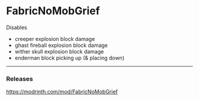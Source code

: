 # FabricNoMobGrief
Disables 
* creeper explosion block damage
* ghast fireball explosion block damage
* wither skull explosion block damage
* enderman block picking up (& placing down)
---
### Releases
https://modrinth.com/mod/FabricNoMobGrief
